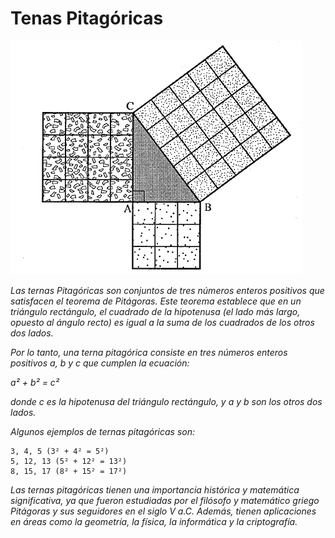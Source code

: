# Tenas Pitagóricas

![](/00.-Sources/Images/TP.jpeg)

_Las ternas Pitagóricas son conjuntos de tres números enteros positivos que satisfacen el teorema de Pitágoras. Este teorema establece que en un triángulo rectángulo, el cuadrado de la hipotenusa (el lado más largo, opuesto al ángulo recto) es igual a la suma de los cuadrados de los otros dos lados._

_Por lo tanto, una terna pitagórica consiste en tres números enteros positivos a, b y c que cumplen la ecuación:_

_a² + b² = c²_

_donde c es la hipotenusa del triángulo rectángulo, y a y b son los otros dos lados._

_Algunos ejemplos de ternas pitagóricas son:_

```
3, 4, 5 (3² + 4² = 5²)
5, 12, 13 (5² + 12² = 13²)
8, 15, 17 (8² + 15² = 17²)
```
_Las ternas pitagóricas tienen una importancia histórica y matemática significativa, ya que fueron estudiadas por el filósofo y matemático griego Pitágoras y sus seguidores en el siglo V a.C. Además, tienen aplicaciones en áreas como la geometría, la física, la informática y la criptografía._
